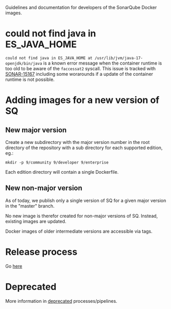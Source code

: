 Guidelines and documentation for developers of the SonarQube Docker images.

could not find java in ES_JAVA_HOME
===================================

`could not find java in ES_JAVA_HOME at /usr/lib/jvm/java-17-openjdk/bin/java` is a known error message when the container runtime is too old to be aware of the `faccessat2` syscall.
This issue is tracked with [SONAR-15167](https://jira.sonarsource.com/browse/SONAR-15167) including some worarounds if a update of the container runtime is not possible. 

Adding images for a new version of SQ
=====================================

New major version
-----------------

Create a new subdirectory with the major version number in the root directory of the repository with a sub directory for each supported edition, eg.: 

```
mkdir -p 9/community 9/developer 9/enterprise
```

Each edition directory will contain a single Dockerfile.

New non-major version
---------------------

As of today, we publish only a single version of SQ for a given major version in the "master" branch.

No new image is therefor created for non-major versions of SQ. Instead, existing images are updated.

Docker images of older intermediate versions are accessible via tags.


Release process
===============

Go [here](release.md)

Deprecated
==========

More information in [deprecated](deprecated.md) processes/pipelines.
